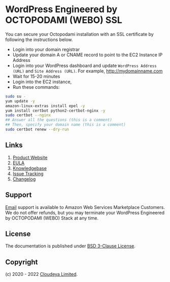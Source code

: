 # WordPress Engineered by OCTOPODAMI (WEBO) SSL

You can secure your Octopodami installation with an SSL certificate by following the instructions below.

+ Login into your domain registrar
+ Update your domain A or CNAME record to point to the EC2 Instance IP Address
+ Login into your WordPress dashboard and update `WordPress Address (URL)` and `Site Address (URL)`. For example, http://mydomainname.com
+ Wait for 15-20 minutes
+ Login into the EC2 instance,
+ Run these commands:

```sh
sudo su -
yum update -y
amazon-linux-extras install epel -y
yum install certbot python2-certbot-nginx -y
sudo certbot --nginx
## Answer all the questions (this is a comment)
## Then, specify your domain name (this is a comment)
sudo certbot renew --dry-run
```

## Links

1. [Product Website](https://aws.amazon.com/marketplace/pp/prodview-iyn7nuvxxqcjg)
2. [EULA](./octopodamiEULA.txt)
3. [Knowledgebase](https://github.com/cloudeyalimited/wordpress-engineered-by-octopodami/-/wikis/home)
4. [Issue Tracking](https://github.com/cloudeyalimited/wordpress-engineered-by-octopodami/-/issues)
5. [Changelog](./changelog.md)

## Support

[Email](mailto:tech@cloudeya.org) support is available to Amazon Web Services Marketplace Customers. We do not offer refunds, but you may terminate your WordPress Engineered by OCTOPODAMI (WEBO) Stack at any time.

## License

The documentation is published under [BSD 3-Clause License](license.txt).

## Copyright

(c) 2020 - 2022 [Cloudeya Limited](https://cloudeya.org).